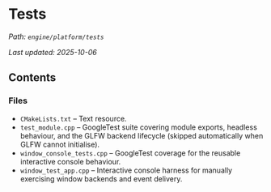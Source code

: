 # Tests

_Path: `engine/platform/tests`_

_Last updated: 2025-10-06_

## Contents

### Files

- `CMakeLists.txt` – Text resource.
- `test_module.cpp` – GoogleTest suite covering module exports, headless behaviour, and the GLFW backend lifecycle (skipped automatically when GLFW cannot initialise).
- `window_console_tests.cpp` – GoogleTest coverage for the reusable interactive console behaviour.
- `window_test_app.cpp` – Interactive console harness for manually exercising window backends and event delivery.
